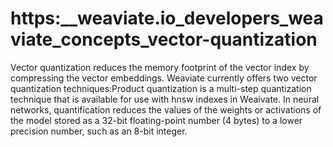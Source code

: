 # https:\_\_weaviate.io_developers_weaviate_concepts_vector-quantization

Vector quantization reduces the memory footprint of the vector index by compressing the vector embeddings. Weaviate currently offers two vector quantization techniques:Product quantization is a multi-step quantization technique that is available for use with hnsw indexes in Weaivate. In neural networks, quantification reduces the values of the weights or activations of the model stored as a 32-bit floating-point number (4 bytes) to a lower precision number, such as an 8-bit integer.

